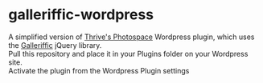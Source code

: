 # galleriffic-wordpress
A simplified version of <a href="http://thriveweb.com.au/the-lab/wordpress-gallery-plugin-photospace-2/" target="_blank">Thrive's Photospace</a> Wordpress plugin, which uses the <a href="http://www.twospy.com/galleriffic/" target="_blank">Galleriffic</a> jQuery library.<br>
Pull this repository and place it in your Plugins folder on your Wordpress site.<br>
Activate the plugin from the Wordpress Plugin settings
